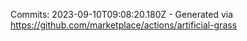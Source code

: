 Commits: 2023-09-10T09:08:20.180Z - Generated via https://github.com/marketplace/actions/artificial-grass
<br>
